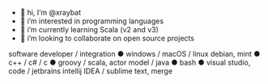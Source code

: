 - 👋 hi, I’m @xraybat
- 👀 i’m interested in programming languages
- 🌱 i’m currently learning Scala (v2 and v3)
- 💞️ i’m looking to collaborate on open source projects

software developer / integration ● windows / macOS / linux debian, mint ● c++ / c# / c ● groovy / scala, actor model / java ● bash ● visual studio, code / jetbrains intellij IDEA / sublime text, merge

<!---
xraybat/xraybat is a ✨ special ✨ repository because its `README.md` (this file) appears on your GitHub profile.
You can click the Preview link to take a look at your changes.
--->

